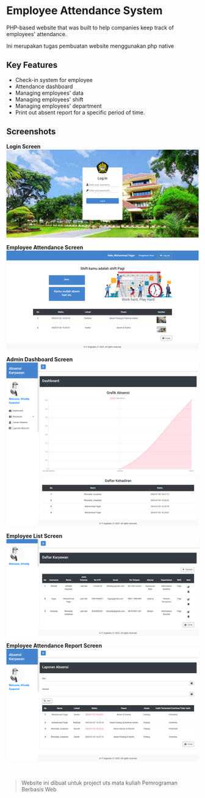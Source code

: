# Employee Attendance System

PHP-based website that was built to help companies keep track of employees' attendance.
<br/>

Ini merupakan tugas pembuatan website menggunakan php native

## Key Features

- Check-in system for employee
- Attendance dashboard
- Managing employees' data
- Managing employees' shift
- Managing employees' department
- Print out absent report for a specific period of time.

## Screenshots

**Login Screen**
![Login Screen](documentation-images/Login.png)

**Employee Attendance Screen**
![Employee Attendance Screen](documentation-images/Employee%20Attendance%20Screen.png)

**Admin Dashboard Screen**
![Admin Dashboard Screen](documentation-images/Admin%20Dashboard%20Screen.png)

**Employee List Screen**
![Employee List Screen](documentation-images/Employee%20List%20Screen.png)

**Employee Attendance Report Screen**
![Employee Attendance Report  Screen](documentation-images/Employee%20Attendance%20Report%20Screen.png)

<br/>

> Website ini dibuat untuk project uts mata kuliah Pemrograman Berbasis Web
